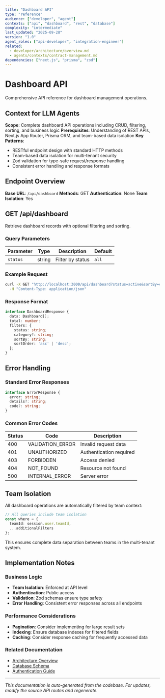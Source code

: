 ```yaml
---
title: "Dashboard API"
type: "reference"
audience: ["developer", "agent"]
contexts: ["api", "dashboard", "rest", "database"]
complexity: "intermediate"
last_updated: "2025-09-28"
version: "1.0"
agent_roles: ["api-developer", "integration-engineer"]
related:
  - developer/architecture/overview.md
  - agents/contexts/contract-management.md
dependencies: ["next.js", "prisma", "zod"]
---
```


# Dashboard API

Comprehensive API reference for dashboard management operations.

## Context for LLM Agents

**Scope**: Complete dashboard API operations including CRUD, filtering, sorting, and business logic
**Prerequisites**: Understanding of REST APIs, Next.js App Router, Prisma ORM, and team-based data isolation
**Key Patterns**:
- RESTful endpoint design with standard HTTP methods
- Team-based data isolation for multi-tenant security
- Zod validation for type-safe request/response handling
- Consistent error handling and response formats


## Endpoint Overview

**Base URL**: `/api/dashboard`
**Methods**: GET
**Authentication**: None
**Team Isolation**: Yes


## GET /api/dashboard

Retrieve dashboard records with optional filtering and sorting.

### Query Parameters

| Parameter | Type | Description | Default |
|-----------|------|-------------|---------|
| `status` | string | Filter by status | `all` |

### Example Request

```bash
curl -X GET "http://localhost:3000/api/dashboard?status=active&sortBy=createdAt&sortOrder=desc" \
  -H "Content-Type: application/json"
```

### Response Format

```typescript
interface DashboardResponse {
  data: Dashboard[];
  total: number;
  filters: {
    status: string;
    category?: string;
    sortBy: string;
    sortOrder: 'asc' | 'desc';
  };
}
```








## Error Handling

### Standard Error Responses

```typescript
interface ErrorResponse {
  error: string;
  details?: string;
  code?: string;
}
```

### Common Error Codes

| Status | Code | Description |
|--------|------|-------------|
| 400 | VALIDATION_ERROR | Invalid request data |
| 401 | UNAUTHORIZED | Authentication required |
| 403 | FORBIDDEN | Access denied |
| 404 | NOT_FOUND | Resource not found |
| 500 | INTERNAL_ERROR | Server error |


## Team Isolation

All dashboard operations are automatically filtered by team context:

```typescript
// All queries include team isolation
const where = {
  teamId: session.user.teamId,
  ...additionalFilters
};
```

This ensures complete data separation between teams in the multi-tenant system.


## Implementation Notes

### Business Logic
- **Team Isolation**: Enforced at API level
- **Authentication**: Public access
- **Validation**: Zod schemas ensure type safety
- **Error Handling**: Consistent error responses across all endpoints

### Performance Considerations
- **Pagination**: Consider implementing for large result sets
- **Indexing**: Ensure database indexes for filtered fields
- **Caching**: Consider response caching for frequently accessed data

### Related Documentation
- [Architecture Overview](../../developer/architecture/overview.md)
- [Database Schema](../../developer/architecture/database.md)
- [Authentication Guide](../../developer/authentication.md)

---

*This documentation is auto-generated from the codebase. For updates, modify the source API routes and regenerate.*
